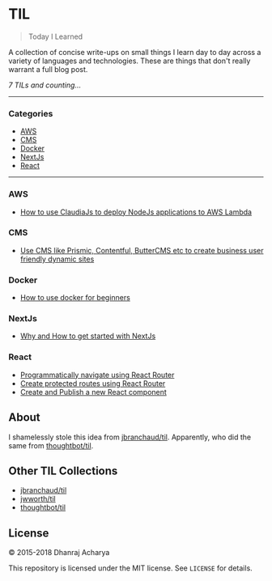 # TIL

> Today I Learned

A collection of concise write-ups on small things I learn day to day across a
variety of languages and technologies. These are things that don't really
warrant a full blog post.

_7 TILs and counting..._

---

### Categories

- [AWS](#aws)
- [CMS](#cms)
- [Docker](#docker)
- [NextJs](#nextjs)
- [React](#react)

---

### AWS

- [How to use ClaudiaJs to deploy NodeJs applications to AWS Lambda](AWS/how-to-use-claudiajs-to-deploy-NodeJs-applications-to-aws-lambda.md)

### CMS

- [Use CMS like Prismic, Contentful, ButterCMS etc to create business user friendly dynamic sites](CMS/use-cms-like-prismic-contentful-buttercms-etc-to-create-business-user-friendly-dynamic-sites.md)

### Docker

- [How to use docker for beginners](Docker/how-to-use-docker-for-beginners.md)

### NextJs

- [Why and How to get started with NextJs](NextJs/why-and-how-to-get-started-with-nextjs)

### React

- [Programmatically navigate using React Router](React/programmatically-navigate-using-react-router.md)
- [Create protected routes using React Router](React/create-protected-routes-using-react-router.md)
- [Create and Publish a new React component](React/create-and-publish-react-component.md)

## About

I shamelessly stole this idea from
[jbranchaud/til](https://github.com/jbranchaud/til).
Apparently, who did the same from
[thoughtbot/til](https://github.com/thoughtbot/til).

## Other TIL Collections

- [jbranchaud/til](https://github.com/jbranchaud/til)
- [jwworth/til](https://github.com/jwworth/til)
- [thoughtbot/til](https://github.com/thoughtbot/til)

## License

&copy; 2015-2018 Dhanraj Acharya

This repository is licensed under the MIT license. See `LICENSE` for
details.
